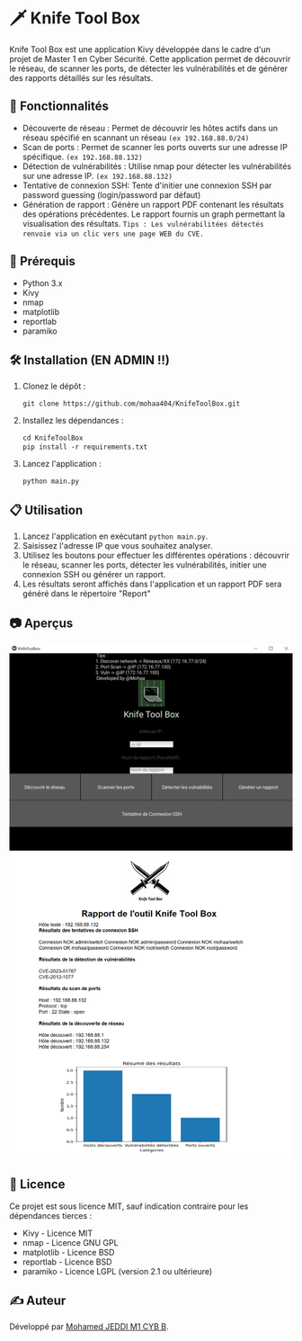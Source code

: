 # 🗡️ Knife Tool Box

Knife Tool Box est une application Kivy développée dans le cadre d'un projet de Master 1 en Cyber Sécurité. Cette application permet de découvrir le réseau, de scanner les ports, de détecter les vulnérabilités et de générer des rapports détaillés sur les résultats.

## 🚀 Fonctionnalités

- Découverte de réseau : Permet de découvrir les hôtes actifs dans un réseau spécifié en scannant un réseau `(ex 192.168.88.0/24)`
- Scan de ports : Permet de scanner les ports ouverts sur une adresse IP spécifique. `(ex 192.168.88.132)`
- Détection de vulnérabilités : Utilise nmap pour détecter les vulnérabilités sur une adresse IP. `(ex 192.168.88.132)`
- Tentative de connexion SSH: Tente d'initier une connexion SSH par password guessing (login/password par défaut)
- Génération de rapport : Génère un rapport PDF contenant les résultats des opérations précédentes. Le rapport fournis un graph permettant la visualisation des résultats. `Tips : Les vulnérabilitées détectés renvoie via un clic vers une page WEB du CVE.`

## 🔧 Prérequis

- Python 3.x
- Kivy
- nmap
- matplotlib
- reportlab
- paramiko

## 🛠️ Installation (EN ADMIN !!)

1. Clonez le dépôt :

    ```
    git clone https://github.com/mohaa404/KnifeToolBox.git
    ```

2. Installez les dépendances :

    ```
    cd KnifeToolBox
    pip install -r requirements.txt
    ```

3. Lancez l'application :

    ```
    python main.py
    ```

## 📋 Utilisation

1. Lancez l'application en exécutant `python main.py`.
2. Saisissez l'adresse IP que vous souhaitez analyser.
3. Utilisez les boutons pour effectuer les différentes opérations : découvrir le réseau, scanner les ports, détecter les vulnérabilités, initier une connexion SSH ou générer un rapport.
4. Les résultats seront affichés dans l'application et un rapport PDF sera généré dans le répertoire "Report"

## 📷 Aperçus 

![app](screens/KnifeToolBox1.png "App")
![report](screens/Report.png "Report")

## 📄 Licence

Ce projet est sous licence MIT, sauf indication contraire pour les dépendances tierces :

- Kivy - Licence MIT
- nmap - Licence GNU GPL
- matplotlib - Licence BSD
- reportlab - Licence BSD
- paramiko - Licence LGPL (version 2.1 ou ultérieure)

## ✍️ Auteur

Développé par [Mohamed JEDDI M1 CYB B](https://github.com/mohaa404).
